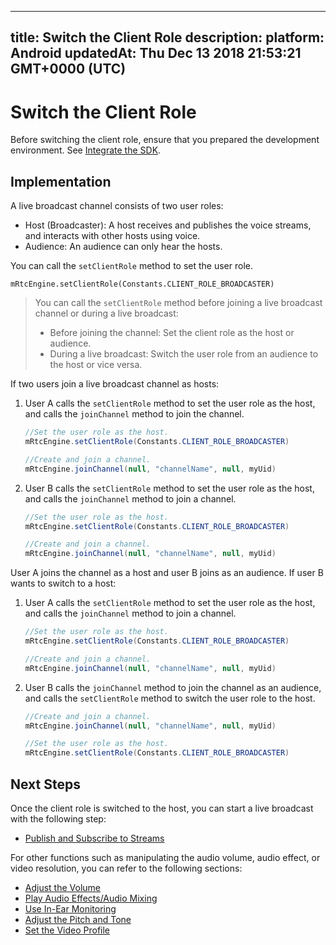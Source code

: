 
---
title: Switch the Client Role
description: 
platform: Android
updatedAt: Thu Dec 13 2018 21:53:21 GMT+0000 (UTC)
---
# Switch the Client Role
Before switching the client role, ensure that you prepared the development environment. See [Integrate the SDK](../../en/Interactive%20Broadcast/android_video.md).

## Implementation

A live broadcast channel consists of two user roles: 

-   Host (Broadcaster): A host receives and publishes the voice streams, and interacts with other hosts using voice.
-   Audience: An audience can only hear the hosts.

You can call the `setClientRole` method to set the user role. 

```
mRtcEngine.setClientRole(Constants.CLIENT_ROLE_BROADCASTER)
```

> You can call the `setClientRole` method before joining a live broadcast channel or during a live broadcast:
> 
>  - Before joining the channel: Set the client role as the host or audience.
>  -  During a live broadcast: Switch the user role from an audience to the host or vice versa.

If two users join a live broadcast channel as hosts:

1. User A calls the `setClientRole` method to set the user role as the host, and calls the `joinChannel` method to join the channel.

   ```Java
   //Set the user role as the host.
   mRtcEngine.setClientRole(Constants.CLIENT_ROLE_BROADCASTER)
   
   //Create and join a channel.
   mRtcEngine.joinChannel(null, "channelName", null, myUid)
   ```
	 
2. User B calls the `setClientRole` method to set the user role as the host, and calls the `joinChannel` method to join a channel.

   ```Java
   //Set the user role as the host.
   mRtcEngine.setClientRole(Constants.CLIENT_ROLE_BROADCASTER)
   
   //Create and join a channel.
   mRtcEngine.joinChannel(null, "channelName", null, myUid)
   ```
	 
User A joins the channel as a host and user B joins as an audience. If user B wants to switch to a host:

1. User A calls the `setClientRole` method to set the user role as the host, and calls the `joinChannel` method to join a channel.

   ```Java
   //Set the user role as the host.
   mRtcEngine.setClientRole(Constants.CLIENT_ROLE_BROADCASTER)
   
   //Create and join a channel.
   mRtcEngine.joinChannel(null, "channelName", null, myUid)
   ```
	 
2. User B calls the `joinChannel` method to join the channel as an audience, and calls the `setClientRole` method to switch the user role to the host.

   ```Java
   //Create and join a channel.
   mRtcEngine.joinChannel(null, "channelName", null, myUid)
   
   //Set the user role as the host.
   mRtcEngine.setClientRole(Constants.CLIENT_ROLE_BROADCASTER)
   ```

## Next Steps
Once the client role is switched to the host, you can start a live broadcast with the following step:

- [Publish and Subscribe to Streams](../../en/Interactive%20Broadcast/publish_android_live.md)

For other functions such as manipulating the audio volume, audio effect, or video resolution, you can refer to the following sections:

- [Adjust the Volume](../../en/Interactive%20Broadcast/volume_android.md)
- [Play Audio Effects/Audio Mixing](../../en/Interactive%20Broadcast/effect_mixing_android.md)
- [Use In-Ear Monitoring](../../en/Interactive%20Broadcast/in-ear_android.md)
- [Adjust the Pitch and Tone](../../en/Interactive%20Broadcast/voice_effect_android.md)
- [Set the Video Profile](../../en/Interactive%20Broadcast/videoProfile_android.md)

